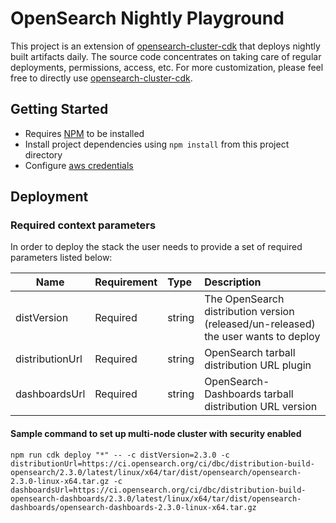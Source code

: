 # OpenSearch Nightly Playground

This project is an extension of [opensearch-cluster-cdk](https://github.com/opensearch-project/opensearch-cluster-cdk) that deploys nightly built artifacts daily. The source code concentrates on taking care of regular deployments, permissions, access, etc. For more customization, please feel free to directly use [opensearch-cluster-cdk](https://github.com/opensearch-project/opensearch-cluster-cdk).

## Getting Started

- Requires [NPM](https://docs.npmjs.com/cli/v7/configuring-npm/install) to be installed
- Install project dependencies using `npm install` from this project directory
- Configure [aws credentials](https://docs.aws.amazon.com/cdk/latest/guide/getting_started.html#getting_started_prerequisites)

## Deployment

### Required context parameters

In order to deploy the stack the user needs to provide a set of required parameters listed below:

| Name                          | Requirement | Type      | Description                                                                                                                                                                                                                                                                                                                                                                                                                                                                                                                                                                                                                                  |
|-------------------------------|:------------|:------------|:---------------------------------------------------------------------------------------------------------------------------------------------------------------------------------------------------------------------------------------------------------------------------------------------------------------------------------------------------------------------------------------------------------------------------------------------------------------------------------------------------------------------------------------------------------------------------------------------------------------------------------------------|
| distVersion                   | Required    | string      | The OpenSearch distribution version (released/un-released) the user wants to deploy                                                                                                                                                                                                                                                                                                                                                                                                                                                                                                                                                          |
| distributionUrl              | Required    | string     | OpenSearch tarball distribution URL plugin                                                                                                                                                                                                                                                                                                                                                                                                                                                                                                                                                                                                            |
| dashboardsUrl                 | Required    | string      | OpenSearch-Dashboards tarball distribution URL version                                                                                                                                                                                                                                                                                                                                                                                                                                                                                                                                                               |

#### Sample command to set up multi-node cluster with security enabled

```
npm run cdk deploy "*" -- -c distVersion=2.3.0 -c distributionUrl=https://ci.opensearch.org/ci/dbc/distribution-build-opensearch/2.3.0/latest/linux/x64/tar/dist/opensearch/opensearch-2.3.0-linux-x64.tar.gz -c dashboardsUrl=https://ci.opensearch.org/ci/dbc/distribution-build-opensearch-dashboards/2.3.0/latest/linux/x64/tar/dist/opensearch-dashboards/opensearch-dashboards-2.3.0-linux-x64.tar.gz
```
